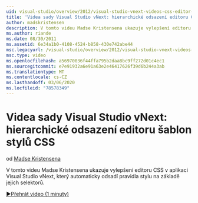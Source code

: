 ```yaml
---
uid: visual-studio/overview/2012/visual-studio-vnext-videos-css-editor-hierarchical-indentation
title: 'Videa sady Visual Studio vNext: hierarchické odsazení editoru CSS | Microsoft Docs'
author: madskristensen
description: V tomto videu Madse Kristensena ukazuje vylepšení editoru CSS v aplikaci Visual Studio vNext, který automaticky odsadí pravidla stylu na základě jejich Selecto...
ms.author: riande
ms.date: 08/30/2011
ms.assetid: 6e34a1b0-4108-4524-b858-430e742abe44
msc.legacyurl: /visual-studio/overview/2012/visual-studio-vnext-videos-css-editor-hierarchical-indentation
msc.type: video
ms.openlocfilehash: a56970036f44ffa795b2daa8bc9ff272d01c4ec1
ms.sourcegitcommit: e7e91932a6e91a63e2e46417626f39d6b244a3ab
ms.translationtype: MT
ms.contentlocale: cs-CZ
ms.lasthandoff: 03/06/2020
ms.locfileid: "78578349"
---
```

# <a name="visual-studio-vnext-videos-css-editor-hierarchical-indentation"></a>Videa sady Visual Studio vNext: hierarchické odsazení editoru šablon stylů CSS

od [Madse Kristensena](https://github.com/madskristensen)

V tomto videu Madse Kristensena ukazuje vylepšení editoru CSS v aplikaci Visual Studio vNext, který automaticky odsadí pravidla stylu na základě jejich selektorů.

[&#9654;Přehrát video (1 minuty)](https://channel9.msdn.com/Blogs/ASP-NET-Site-Videos/visual-studio-vnext-videos-css-editor-hierarchical-indentation)
